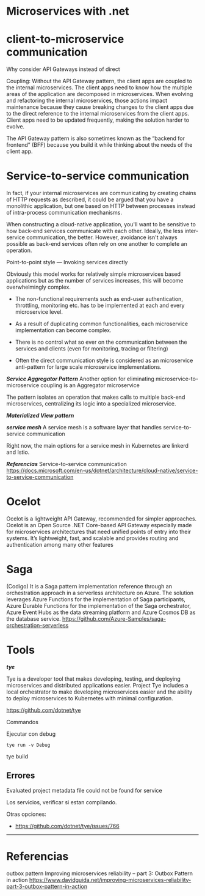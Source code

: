# Microservices with .net 

# client-to-microservice communication


Why consider API Gateways instead of direct 

Coupling: Without the API Gateway pattern, the client apps are coupled to the internal microservices. The client apps need to know how the multiple areas of the application are decomposed in microservices. When evolving and refactoring the internal microservices, those actions impact maintenance because they cause breaking changes to the client apps due to the direct reference to the internal microservices from the client apps. Client apps need to be updated frequently, making the solution harder to evolve.

The API Gateway pattern is also sometimes known as the “backend for frontend” (BFF) because you build it while thinking about the needs of the client app.




# Service-to-service communication


In fact, if your internal microservices are communicating by creating chains of HTTP requests as described, it could be argued that you have a monolithic application, but one based on HTTP between processes instead of intra-process communication mechanisms.


When constructing a cloud-native application, you'll want to be sensitive to how back-end services communicate with each other. Ideally, the less inter-service communication, the better. However, avoidance isn't always possible as back-end services often rely on one another to complete an operation.

Point-to-point style — Invoking services directly

Obviously this model works for relatively simple microservices based applications but as the number of services increases, this will become overwhelmingly complex.

- The non-functional requirements such as end-user authentication, throttling, monitoring etc. has to be implemented at each and every microservice level.
- As a result of duplicating common functionalities, each microservice implementation can become complex.
- There is no control what so ever on the communication between the services and clients (even for monitoring, tracing or filtering)

- Often the direct communication style is considered as an microservice anti-pattern for large scale microservice implementations.



***Service Aggregator Pattern***
Another option for eliminating microservice-to-microservice coupling is an Aggregator microservice

The pattern isolates an operation that makes calls to multiple back-end microservices, centralizing its logic into a specialized microservice.
 

***Materialized View pattern***



***service mesh***
A service mesh is a software layer that handles service-to-service communication

Right now, the main options for a service mesh in Kubernetes are linkerd and Istio.

***Referencias***
Service-to-service communication
https://docs.microsoft.com/en-us/dotnet/architecture/cloud-native/service-to-service-communication

# Ocelot

Ocelot is a lightweight API Gateway, recommended for simpler approaches. Ocelot is an Open Source .NET Core-based API Gateway especially made for microservices architectures that need unified points of entry into their systems. It’s lightweight, fast, and scalable and provides routing and authentication among many other features



# Saga



(Codigo) It is a Saga pattern implementation reference through an orchestration approach in a serverless architecture on Azure. The solution leverages Azure Functions for the implementation of Saga participants, Azure Durable Functions for the implementation of the Saga orchestrator, Azure Event Hubs as the data streaming platform and Azure Cosmos DB as the database service.
https://github.com/Azure-Samples/saga-orchestration-serverless

# Tools


***tye***

Tye is a developer tool that makes developing, testing, and deploying microservices and distributed applications easier. Project Tye includes a local orchestrator to make developing microservices easier and the ability to deploy microservices to Kubernetes with minimal configuration.

https://github.com/dotnet/tye

Commandos

Ejecutar con debug

```
tye run -v Debug
```

tye build



Errores
----------


Evaluated project metadata file could not be found for service

Los servicios, verificar si estan compilando.

Otras opciones:
- https://github.com/dotnet/tye/issues/766

--------------------


# Referencias

outbox pattern
Improving microservices reliability – part 3: Outbox Pattern in action
https://www.davidguida.net/improving-microservices-reliability-part-3-outbox-pattern-in-action


